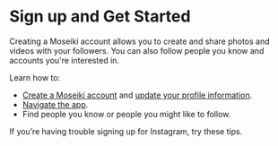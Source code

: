 # Sign up and Get Started

Creating a Moseiki account allows you to create and share photos and videos with your followers. You can also follow people you know and accounts you're interested in.

Learn how to:

* [Create a Moseiki account](create-a-moseiki-account.md) and [update your profile information](../../moseiki-features/your-profile/editing-your-profile.md).
* [Navigate the app](broken-reference).
* Find people you know or people you might like to follow.

If you’re having trouble signing up for Instagram, try these tips.
